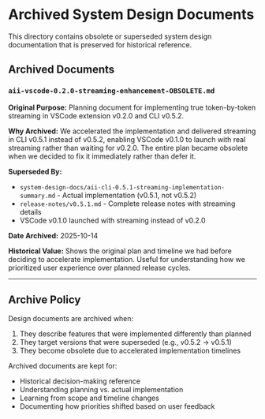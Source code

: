 # Archived System Design Documents

This directory contains obsolete or superseded system design documentation that is preserved for historical reference.

## Archived Documents

### `aii-vscode-0.2.0-streaming-enhancement-OBSOLETE.md`

**Original Purpose:** Planning document for implementing true token-by-token streaming in VSCode extension v0.2.0 and CLI v0.5.2.

**Why Archived:** We accelerated the implementation and delivered streaming in CLI v0.5.1 instead of v0.5.2, enabling VSCode v0.1.0 to launch with real streaming rather than waiting for v0.2.0. The entire plan became obsolete when we decided to fix it immediately rather than defer it.

**Superseded By:**
- `system-design-docs/aii-cli-0.5.1-streaming-implementation-summary.md` - Actual implementation (v0.5.1, not v0.5.2)
- `release-notes/v0.5.1.md` - Complete release notes with streaming details
- VSCode v0.1.0 launched with streaming instead of v0.2.0

**Date Archived:** 2025-10-14

**Historical Value:** Shows the original plan and timeline we had before deciding to accelerate implementation. Useful for understanding how we prioritized user experience over planned release cycles.

---

## Archive Policy

Design documents are archived when:
1. They describe features that were implemented differently than planned
2. They target versions that were superseded (e.g., v0.5.2 → v0.5.1)
3. They become obsolete due to accelerated implementation timelines

Archived documents are kept for:
- Historical decision-making reference
- Understanding planning vs. actual implementation
- Learning from scope and timeline changes
- Documenting how priorities shifted based on user feedback
